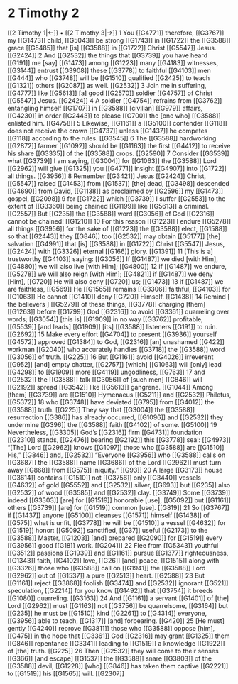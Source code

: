 # 2 Timothy 2
[[2 Timothy 1|←]] • [[2 Timothy 3|→]]
1 You [[G4771]] therefore, [[G3767]] my [[G1473]] child, [[G5043]] be strong [[G1743]] in [[G1722]] the [[G3588]] grace [[G5485]] that [is] [[G3588]] in [[G1722]] Christ [[G5547]] Jesus. [[G2424]] 
2 And [[G2532]] the things that [[G3739]] you have heard [[G191]] me [say] [[G1473]] among [[G1223]] many [[G4183]] witnesses, [[G3144]] entrust [[G3908]] these [[G3778]] to faithful [[G4103]] men [[G444]] who [[G3748]] will be [[G1510]] qualified [[G2425]] to teach [[G1321]] others [[G2087]] as well. [[G2532]] 
3 Join me in suffering, [[G4777]] like [[G5613]] [a] good [[G2570]] soldier [[G4757]] of Christ [[G5547]] Jesus. [[G2424]] 
4 A soldier [[G4754]] refrains from [[G3762]] entangling himself [[G1707]] in [[G3588]] [civilian] [[G979]] affairs, [[G4230]] in order [[G2443]] to please [[G700]] the [one who] [[G3588]] enlisted him. [[G4758]] 
5 Likewise, [[G1161]] a [[G5100]] contender [[G118]] does not receive the crown [[G4737]] unless [[G1437]] he competes [[G118]] according to the rules. [[G3545]] 
6 The [[G3588]] hardworking [[G2872]] farmer [[G1092]] should be [[G1163]] the first [[G4412]] to receive his share [[G3335]] of the [[G3588]] crops. [[G2590]] 
7 Consider [[G3539]] what [[G3739]] I am saying, [[G3004]] for [[G1063]] the [[G3588]] Lord [[G2962]] will give [[G1325]] you [[G4771]] insight [[G4907]] into [[G1722]] all things. [[G3956]] 
8 Remember [[G3421]] Jesus [[G2424]] Christ, [[G5547]] raised [[G1453]] from [[G1537]] [the] dead, [[G3498]] descended [[G4690]] from David, [[G1138]] as proclaimed by [[G2596]] my [[G1473]] gospel, [[G2098]] 
9 for [[G1722]] which [[G3739]] I suffer [[G2553]] to the extent of [[G3360]] being chained [[G1199]] like [[G5613]] a criminal. [[G2557]] But [[G235]] the [[G3588]] word [[G3056]] of God [[G2316]] cannot be chained! [[G1210]] 
10 For this reason [[G1223]] I endure [[G5278]] all things [[G3956]] for the sake of [[G1223]] the [[G3588]] elect, [[G1588]] so that [[G2443]] they [[G846]] too [[G2532]] may obtain [[G5177]] [the] salvation [[G4991]] that [is] [[G3588]] in [[G1722]] Christ [[G5547]] Jesus, [[G2424]] with [[G3326]] eternal [[G166]] glory. [[G1391]] 
11 [This is a] trustworthy [[G4103]] saying: [[G3056]] If [[G1487]] we died [with Him], [[G4880]] we will also live [with Him]; [[G4800]] 
12 if [[G1487]] we endure, [[G5278]] we will also reign [with Him]; [[G4821]] if [[G1487]] we deny [Him], [[G720]] He will also deny [[G720]] us; [[G1473]] 
13 if [[G1487]] we are faithless, [[G569]] He [[G1565]] remains [[G3306]] faithful, [[G4103]] for [[G1063]] He cannot [[G1410]] deny [[G720]] Himself. [[G1438]] 
14 Remind [ the believers ] [[G5279]] of these things, [[G3778]] charging [them] [[G1263]] before [[G1799]] God [[G2316]] to avoid [[G3361]] quarreling over words; [[G3054]] [this is] [[G1909]] in no way [[G3762]] profitable, [[G5539]] [and leads] [[G1909]] [its] [[G3588]] listeners [[G191]] to ruin. [[G2692]] 
15 Make every effort [[G4704]] to present [[G3936]] yourself [[G4572]] approved [[G1384]] to God, [[G2316]] [an] unashamed [[G422]] workman [[G2040]] who accurately handles [[G3718]] the [[G3588]] word [[G3056]] of truth. [[G225]] 
16 But [[G1161]] avoid [[G4026]] irreverent [[G952]] [and] empty chatter, [[G2757]] [which] [[G1063]] will [only] lead [[G4298]] to [[G1909]] more [[G4119]] ungodliness, [[G763]] 
17 and [[G2532]] the [[G3588]] talk [[G3056]] of [such men] [[G846]] will [[G2192]] spread [[G3542]] like [[G5613]] gangrene. [[G1044]] Among [them] [[G3739]] are [[G1510]] Hymenaeus [[G5211]] and [[G2532]] Philetus, [[G5372]] 
18 who [[G3748]] have deviated [[G795]] from [[G4012]] the [[G3588]] truth. [[G225]] They say that [[G3004]] the [[G3588]] resurrection [[G386]] has already occurred, [[G1096]] and [[G2532]] they undermine [[G396]] the [[G3588]] faith [[G4102]] of some. [[G5100]] 
19 Nevertheless, [[G3305]] God’s [[G2316]] firm [[G4731]] foundation [[G2310]] stands, [[G2476]] bearing [[G2192]] this [[G3778]] seal: [[G4973]] “[The] Lord [[G2962]] knows [[G1097]] those who [[G3588]] are [[G1510]] His,” [[G846]] and, [[G2532]] “Everyone [[G3956]] who [[G3588]] calls on [[G3687]] the [[G3588]] name [[G3686]] of the Lord [[G2962]] must turn away [[G868]] from [[G575]] iniquity.” [[G93]] 
20 A large [[G3173]] house [[G3614]] contains [[G1510]] not [[G3756]] only [[G3440]] vessels [[G4632]] of gold [[G5552]] and [[G2532]] silver, [[G693]] but [[G235]] also [[G2532]] of wood [[G3585]] and [[G2532]] clay. [[G3749]] Some [[G3739]] indeed [[G3303]] [are] for [[G1519]] honorable [use], [[G5092]] but [[G1161]] others [[G3739]] [are] for [[G1519]] common [use]. [[G819]] 
21 So [[G3767]] if [[G1437]] anyone [[G5100]] cleanses [[G1571]] himself [[G1438]] of [[G575]] what is unfit, [[G3778]] he will be [[G1510]] a vessel [[G4632]] for [[G1519]] honor: [[G5092]] sanctified, [[G37]] useful [[G2173]] to the [[G3588]] Master, [[G1203]] [and] prepared [[G2090]] for [[G1519]] every [[G3956]] good [[G18]] work. [[G2041]] 
22 Flee from [[G5343]] youthful [[G3512]] passions [[G1939]] and [[G1161]] pursue [[G1377]] righteousness, [[G1343]] faith, [[G4102]] love, [[G26]] [and] peace, [[G1515]] along with [[G3326]] those who [[G3588]] call on [[G1941]] the [[G3588]] Lord [[G2962]] out of [[G1537]] a pure [[G2513]] heart. [[G2588]] 
23 But [[G1161]] reject [[G3868]] foolish [[G3474]] and [[G2532]] ignorant [[G521]] speculation, [[G2214]] for you know [[G1492]] that [[G3754]] it breeds [[G1080]] quarreling. [[G3163]] 
24 And [[G1161]] a servant [[G1401]] of [the] Lord [[G2962]] must [[G1163]] not [[G3756]] be quarrelsome, [[G3164]] but [[G235]] he must be [[G1510]] kind [[G2261]] to [[G4314]] everyone, [[G3956]] able to teach, [[G1317]] [and] forbearing. [[G420]] 
25 [He must] gently [[G4240]] reprove [[G3811]] those who [[G3588]] oppose [him], [[G475]] in the hope that [[G3361]] God [[G2316]] may grant [[G1325]] them [[G846]] repentance [[G3341]] leading to [[G1519]] a knowledge [[G1922]] of [the] truth. [[G225]] 
26 Then [[G2532]] they will come to their senses [[G366]] [and escape] [[G1537]] the [[G3588]] snare [[G3803]] of the [[G3588]] devil, [[G1228]] [who] [[G846]] has taken them captive [[G2221]] to [[G1519]] his [[G1565]] will. [[G2307]] 
